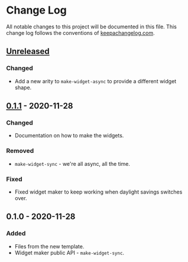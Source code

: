 # Change Log
All notable changes to this project will be documented in this file. This change log follows the conventions of [keepachangelog.com](http://keepachangelog.com/).

## [Unreleased]
### Changed
- Add a new arity to `make-widget-async` to provide a different widget shape.

## [0.1.1] - 2020-11-28
### Changed
- Documentation on how to make the widgets.

### Removed
- `make-widget-sync` - we're all async, all the time.

### Fixed
- Fixed widget maker to keep working when daylight savings switches over.

## 0.1.0 - 2020-11-28
### Added
- Files from the new template.
- Widget maker public API - `make-widget-sync`.

[Unreleased]: https://github.com/your-name/jwt-backend/compare/0.1.1...HEAD
[0.1.1]: https://github.com/your-name/jwt-backend/compare/0.1.0...0.1.1
